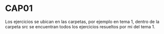 # CAP01
Los ejercicios se ubican en las carpetas, por ejemplo en tema 1, dentro de la carpeta src se encuentran todos los ejercicios resueltos por mi del tema 1.